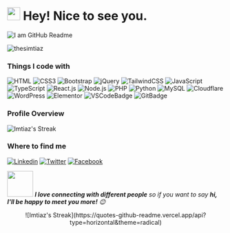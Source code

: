 <h1><img src="https://emojis.slackmojis.com/emojis/images/1531849430/4246/blob-sunglasses.gif?1531849430" width="30"/> Hey! Nice to see you.</h1>

![I am GitHub Readme](https://i.pinimg.com/originals/50/70/f9/5070f9e7af565d1d16a3edfd7f53cd1e.png)

<p align="left"> <img src="https://komarev.com/ghpvc/?username=thesimtiaz&label=Profile%20views&color=0e75b6&style=flat" alt="thesimtiaz" /> </p>

### Things I code with
![HTML](https://img.shields.io/badge/HTML5-E34F26?style=flat-square&logo=html5&logoColor=white)
![CSS3](https://img.shields.io/badge/CSS3-1572B6?style=flat-square&logo=css3&logoColor=white)
![Bootstrap](https://img.shields.io/badge/Bootstrap-563D7C?style=flat-square&logo=bootstrap&logoColor=white)
![jQuery](https://img.shields.io/badge/jQuery-0769AD?style=flat-square&logo=jquery&logoColor=white)
![TailwindCSS](https://img.shields.io/badge/Tailwind_CSS-38B2AC?style=flat-square&logo=tailwind-css&logoColor=white)
![JavaScript](https://img.shields.io/badge/JavaScript-F7DF1E?style=flat-square&logo=javascript&logoColor=black)
![TypeScript](https://img.shields.io/badge/TypeScript-007ACC?style=flat-square&logo=typescript&logoColor=white)
![React.js](https://img.shields.io/badge/React.js-0081CB?style=flat-square&logo=react&logoColor=61DAFB)
![Node.js](https://img.shields.io/badge/Node.js-43853D?style=flat-square&logo=node.js&logoColor=white)
![PHP](https://img.shields.io/badge/PHP-777BB4?style=flat-square&logo=php&logoColor=white)
![Python](https://img.shields.io/badge/Python-3776AB?style=flat-square&logo=python&logoColor=white)
![MySQL](https://img.shields.io/badge/MySQL-005C84?style=flat-square&logo=mysql&logoColor=white)
![Cloudflare](https://img.shields.io/badge/Cloudflare-F38020?style=flat-square&logo=Cloudflare&logoColor=white)
![WordPress](https://img.shields.io/badge/Wordpress-21759B?style=flat-square&logo=wordpress&logoColor=white)
![Elementor](https://img.shields.io/badge/Elementor-9146FF?style=flat-square&logo=elementor&logoColor=white)
![VSCodeBadge](https://img.shields.io/badge/Visual_Studio-5C2D91?style=flat-square&logo=visual%20studio&logoColor=white)
![GitBadge](https://img.shields.io/badge/Git-F05032?style=flat-square&logo=git&logoColor=white)

### Profile Overview
![Imtiaz's Streak](https://github-readme-streak-stats.herokuapp.com/?user=thesImtiaz&theme=radical&hide_border=true)

### Where to find me
[![Linkedin](https://img.shields.io/badge/LinkedIn-0077B5?style=flat-square&logo=linkedin&logoColor=white)](https://www.linkedin.com/in/thesimtiaz/) 
[![Twitter](https://img.shields.io/badge/Twitter-1DA1F2?style=flat-square&logo=twitter&logoColor=white)](https://twitter.com/thesimtiaz)
[![Facebook](https://img.shields.io/badge/Facebook-1877F2?style=flat-square&logo=facebook&logoColor=white)](https://www.facebook.com/thesImtiaz)

<img src="https://media.giphy.com/media/LnQjpWaON8nhr21vNW/giphy.gif" width="60"> <em><b>I love connecting with different people</b> so if you want to say <b>hi, I'll be happy to meet you more!</b> 😊</em>

<p align="center">![Imtiaz's Streak](https://quotes-github-readme.vercel.app/api?type=horizontal&theme=radical)</p>
